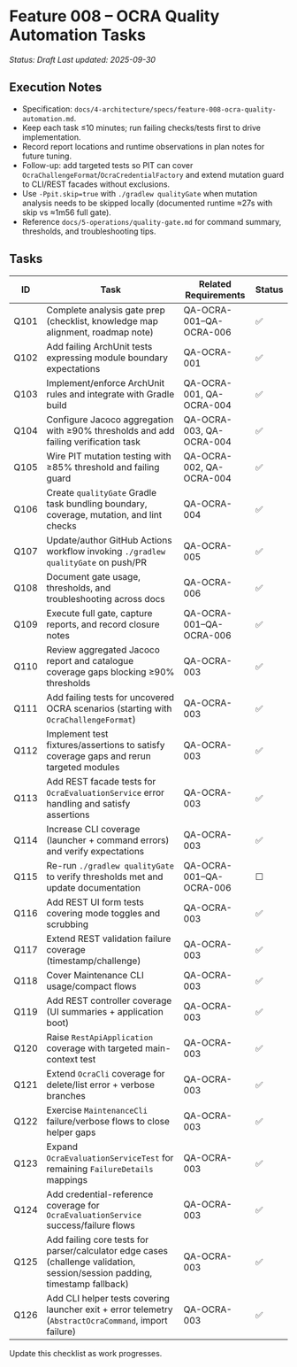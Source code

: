 # Feature 008 – OCRA Quality Automation Tasks

_Status: Draft_
_Last updated: 2025-09-30_

## Execution Notes
- Specification: `docs/4-architecture/specs/feature-008-ocra-quality-automation.md`.
- Keep each task ≤10 minutes; run failing checks/tests first to drive implementation.
- Record report locations and runtime observations in plan notes for future tuning.
- Follow-up: add targeted tests so PIT can cover `OcraChallengeFormat`/`OcraCredentialFactory` and extend mutation guard to CLI/REST facades without exclusions.
- Use `-Ppit.skip=true` with `./gradlew qualityGate` when mutation analysis needs to be skipped locally (documented runtime ≈27s with skip vs ≈1m56 full gate).
- Reference `docs/5-operations/quality-gate.md` for command summary, thresholds, and troubleshooting tips.

## Tasks
| ID | Task | Related Requirements | Status |
|----|------|----------------------|--------|
| Q101 | Complete analysis gate prep (checklist, knowledge map alignment, roadmap note) | QA-OCRA-001–QA-OCRA-006 | ✅ |
| Q102 | Add failing ArchUnit tests expressing module boundary expectations | QA-OCRA-001 | ✅ |
| Q103 | Implement/enforce ArchUnit rules and integrate with Gradle build | QA-OCRA-001, QA-OCRA-004 | ✅ |
| Q104 | Configure Jacoco aggregation with ≥90% thresholds and add failing verification task | QA-OCRA-003, QA-OCRA-004 | ✅ |
| Q105 | Wire PIT mutation testing with ≥85% threshold and failing guard | QA-OCRA-002, QA-OCRA-004 | ✅ |
| Q106 | Create `qualityGate` Gradle task bundling boundary, coverage, mutation, and lint checks | QA-OCRA-004 | ✅ |
| Q107 | Update/author GitHub Actions workflow invoking `./gradlew qualityGate` on push/PR | QA-OCRA-005 | ✅ |
| Q108 | Document gate usage, thresholds, and troubleshooting across docs | QA-OCRA-006 | ✅ |
| Q109 | Execute full gate, capture reports, and record closure notes | QA-OCRA-001–QA-OCRA-006 | ✅ |
| Q110 | Review aggregated Jacoco report and catalogue coverage gaps blocking ≥90% thresholds | QA-OCRA-003 | ✅ |
| Q111 | Add failing tests for uncovered OCRA scenarios (starting with `OcraChallengeFormat`) | QA-OCRA-003 | ✅ |
| Q112 | Implement test fixtures/assertions to satisfy coverage gaps and rerun targeted modules | QA-OCRA-003 | ✅ |
| Q113 | Add REST facade tests for `OcraEvaluationService` error handling and satisfy assertions | QA-OCRA-003 | ✅ |
| Q114 | Increase CLI coverage (launcher + command errors) and verify expectations | QA-OCRA-003 | ✅ |
| Q115 | Re-run `./gradlew qualityGate` to verify thresholds met and update documentation | QA-OCRA-001–QA-OCRA-006 | ☐ |
| Q116 | Add REST UI form tests covering mode toggles and scrubbing | QA-OCRA-003 | ✅ |
| Q117 | Extend REST validation failure coverage (timestamp/challenge) | QA-OCRA-003 | ✅ |
| Q118 | Cover Maintenance CLI usage/compact flows | QA-OCRA-003 | ✅ |
| Q119 | Add REST controller coverage (UI summaries + application boot) | QA-OCRA-003 | ✅ |
| Q120 | Raise `RestApiApplication` coverage with targeted main-context test | QA-OCRA-003 | ✅ |
| Q121 | Extend `OcraCli` coverage for delete/list error + verbose branches | QA-OCRA-003 | ✅ |
| Q122 | Exercise `MaintenanceCli` failure/verbose flows to close helper gaps | QA-OCRA-003 | ✅ |
| Q123 | Expand `OcraEvaluationServiceTest` for remaining `FailureDetails` mappings | QA-OCRA-003 | ✅ |
| Q124 | Add credential-reference coverage for `OcraEvaluationService` success/failure flows | QA-OCRA-003 | ✅ |
| Q125 | Add failing core tests for parser/calculator edge cases (challenge validation, session/session padding, timestamp fallback) | QA-OCRA-003 | ✅ |
| Q126 | Add CLI helper tests covering launcher exit + error telemetry (`AbstractOcraCommand`, import failure) | QA-OCRA-003 | ✅ |

Update this checklist as work progresses.
